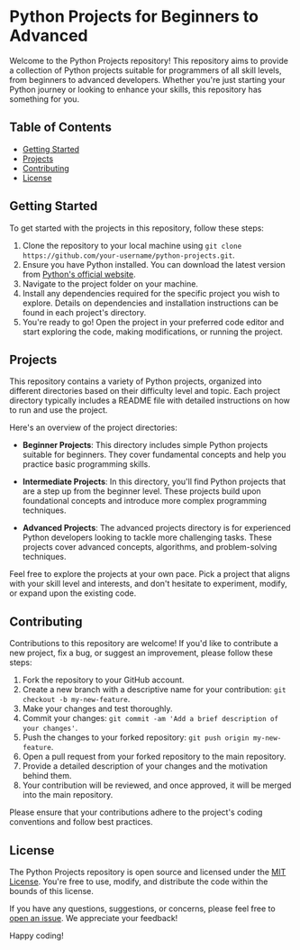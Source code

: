 # Python Projects for Beginners to Advanced

Welcome to the Python Projects repository! This repository aims to provide a collection of Python projects suitable for programmers of all skill levels, from beginners to advanced developers. Whether you're just starting your Python journey or looking to enhance your skills, this repository has something for you.

## Table of Contents

- [Getting Started](#getting-started)
- [Projects](#projects)
- [Contributing](#contributing)
- [License](#license)

## Getting Started

To get started with the projects in this repository, follow these steps:

1. Clone the repository to your local machine using `git clone https://github.com/your-username/python-projects.git`.
2. Ensure you have Python installed. You can download the latest version from [Python's official website](https://www.python.org/downloads/).
3. Navigate to the project folder on your machine.
4. Install any dependencies required for the specific project you wish to explore. Details on dependencies and installation instructions can be found in each project's directory.
5. You're ready to go! Open the project in your preferred code editor and start exploring the code, making modifications, or running the project.

## Projects

This repository contains a variety of Python projects, organized into different directories based on their difficulty level and topic. Each project directory typically includes a README file with detailed instructions on how to run and use the project.

Here's an overview of the project directories:

- **Beginner Projects**: This directory includes simple Python projects suitable for beginners. They cover fundamental concepts and help you practice basic programming skills.

- **Intermediate Projects**: In this directory, you'll find Python projects that are a step up from the beginner level. These projects build upon foundational concepts and introduce more complex programming techniques.

- **Advanced Projects**: The advanced projects directory is for experienced Python developers looking to tackle more challenging tasks. These projects cover advanced concepts, algorithms, and problem-solving techniques.

Feel free to explore the projects at your own pace. Pick a project that aligns with your skill level and interests, and don't hesitate to experiment, modify, or expand upon the existing code.

## Contributing

Contributions to this repository are welcome! If you'd like to contribute a new project, fix a bug, or suggest an improvement, please follow these steps:

1. Fork the repository to your GitHub account.
2. Create a new branch with a descriptive name for your contribution: `git checkout -b my-new-feature`.
3. Make your changes and test thoroughly.
4. Commit your changes: `git commit -am 'Add a brief description of your changes'`.
5. Push the changes to your forked repository: `git push origin my-new-feature`.
6. Open a pull request from your forked repository to the main repository.
7. Provide a detailed description of your changes and the motivation behind them.
8. Your contribution will be reviewed, and once approved, it will be merged into the main repository.

Please ensure that your contributions adhere to the project's coding conventions and follow best practices.

## License

The Python Projects repository is open source and licensed under the [MIT License](LICENSE). You're free to use, modify, and distribute the code within the bounds of this license.

If you have any questions, suggestions, or concerns, please feel free to [open an issue](https://github.com/your-username/python-projects/issues). We appreciate your feedback!

Happy coding!

